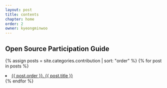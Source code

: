 ```yaml
---
layout: post
title: contents
chapter: home
order: 2
owner: kyeongminwoo
---
```


## Open Source Participation Guide

{% assign posts = site.categories.contribution | sort: "order" %}
{% for post in posts %}
  <li><a href="{{ post.url }}"> {{ post.order }}. {{ post.title }}</a></li>
{% endfor %}
